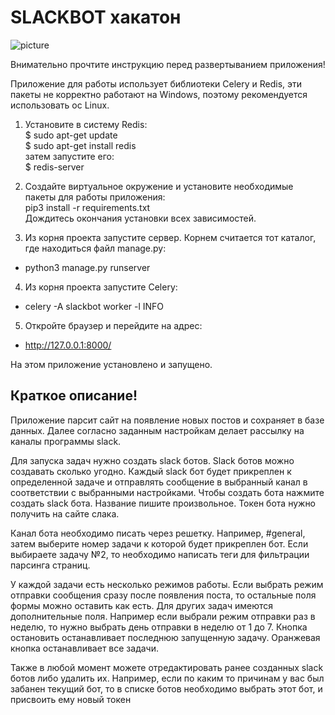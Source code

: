 # SLACKBOT хакатон
![picture](https://miro.medium.com/max/4000/1*AB7mUaMbKwZjThYXVIuenQ.jpeg)

Внимательно прочтите инструкцию перед развертыванием приложения!


Приложение для работы использует библиотеки Celery и Redis, эти пакеты не корректно работают на Windows, поэтому рекомендуется использовать ос Linux. 

1. Установите в систему Redis:\
$ sudo apt-get update\
$ sudo apt-get install redis\
затем запустите его:\
$ redis-server

2. Создайте виртуальное окружение и установите необходимые пакеты для работы приложения:\
pip3 install -r requirements.txt\
Дождитесь окончания установки всех зависимостей.

3. Из корня проекта запустите сервер. Корнем считается тот каталог, где находиться файл manage.py:
* python3 manage.py runserver

4. Из корня проекта запустите Celery:
* celery -A slackbot worker -l INFO

5. Откройте браузер и перейдите на адрес:
* http://127.0.0.1:8000/

На этом приложение установлено и запущено. 

## Краткое описание! 
Приложение парсит сайт на появление новых постов и сохраняет в базе данных. Далее согласно заданным настройкам делает рассылку на каналы программы slack.


Для запуска задач нужно создать slack ботов. Slack ботов можно создавать сколько угодно. Каждый slack бот будет прикреплен к определенной задаче и отправлять сообщение в выбранный канал в соответствии с выбранными настройками.
Чтобы создать бота нажмите создать slack бота. Название пишите произвольное. Токен бота нужно получить на сайте слака.

Канал бота необходимо писать через решетку. Например, #general,
затем выберите номер задачи к которой будет прикреплен бот. Если выбираете задачу №2, то необходимо написать теги для фильтрации парсинга страниц.

У каждой задачи есть несколько режимов работы. Если выбрать режим отправки сообщения сразу после появления поста, то остальные поля формы можно оставить как есть. Для других задач имеются дополнительные поля. Например если выбрали режим отправки раз в неделю, то нужно выбрать день отправки в неделю от 1 до 7.
Кнопка остановить останавливает последнюю запущенную задачу. Оранжевая кнопка останавливает все задачи.

Также в любой момент можете отредактировать ранее созданных slack ботов либо удалить их. Например, если по каким то причинам у вас был забанен текущий бот, то в списке ботов необходимо выбрать этот бот, и присвоить ему новый токен